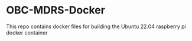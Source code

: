 # OBC-MDRS-Docker
This repo contains docker files for building the Ubuntu 22.04 raspberry pi docker container
